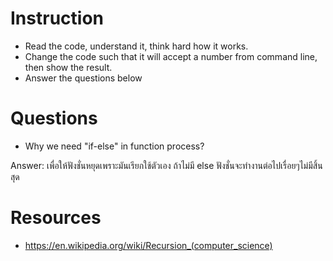 ﻿# Instruction
* Read the code, understand it, think hard how it works.
* Change the code such that it will accept a number from command line, then show the result.
* Answer the questions below

# Questions
* Why we need "if-else" in function process?

Answer: เพื่อให้ฟังชั่นหยุดเพราะมันเรียกใช้ตัวเอง ถ้าไม่มี else ฟังชั่นจะทำงานต่อไปเรื่อยๆไม่มีสิ้นสุด


# Resources
* https://en.wikipedia.org/wiki/Recursion_(computer_science)